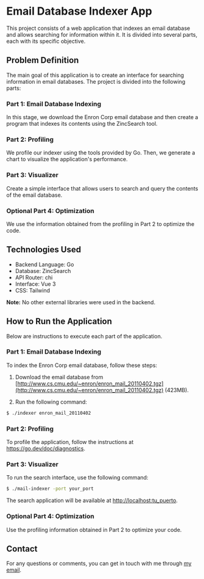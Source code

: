# Email Database Indexer App

This project consists of a web application that indexes an email database and allows searching for information within it. It is divided into several parts, each with its specific objective.

## Problem Definition

The main goal of this application is to create an interface for searching information in email databases. The project is divided into the following parts:

### Part 1: Email Database Indexing

In this stage, we download the Enron Corp email database and then create a program that indexes its contents using the ZincSearch tool.

### Part 2: Profiling

We profile our indexer using the tools provided by Go. Then, we generate a chart to visualize the application's performance.

### Part 3: Visualizer

Create a simple interface that allows users to search and query the contents of the email database.

### Optional Part 4: Optimization

We use the information obtained from the profiling in Part 2 to optimize the code.

## Technologies Used

- Backend Language: Go
- Database: ZincSearch
- API Router: chi
- Interface: Vue 3
- CSS: Tailwind

**Note:** No other external libraries were used in the backend.

## How to Run the Application

Below are instructions to execute each part of the application.

### Part 1: Email Database Indexing

To index the Enron Corp email database, follow these steps:

1. Download the email database from [http://www.cs.cmu.edu/~enron/enron_mail_20110402.tgz](http://www.cs.cmu.edu/~enron/enron_mail_20110402.tgz) (423MB).

2. Run the following command:

```bash
$ ./indexer enron_mail_20110402
```


### Part 2: Profiling
To profile the application, follow the instructions at https://go.dev/doc/diagnostics.

### Part 3: Visualizer
To run the search interface, use the following command:
```bash
$ ./mail-indexer -port your_port
```

The search application will be available at [http://localhost:tu_puerto](http://localhost:your_port).

### Optional Part 4: Optimization
Use the profiling information obtained in Part 2 to optimize your code.


## Contact
For any questions or comments, you can get in touch with me through [my email](mailto:arivalladares2.0@gmail.com).




